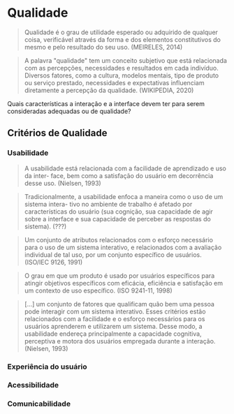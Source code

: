 # Qualidade

> Qualidade é o grau de utilidade esperado ou adquirido de qualquer coisa, verificável através da forma e dos elementos constitutivos do mesmo e pelo resultado do seu uso. \(MEIRELES, 2014\)

> A palavra "qualidade" tem um conceito subjetivo que está relacionada com as percepções, necessidades e resultados em cada indivíduo. Diversos fatores, como a cultura, modelos mentais, tipo de produto ou serviço prestado, necessidades e expectativas influenciam diretamente a percepção da qualidade. \(WIKIPEDIA, 2020\)

Quais características a interação e a interface devem ter para serem consideradas adequadas ou de qualidade?

## Critérios de Qualidade

### Usabilidade

> A usabilidade está relacionada com a facilidade de aprendizado e uso da inter- face, bem como a satisfação do usuário em decorrência desse uso. \(Nielsen, 1993\)

> Tradicionalmente, a usabilidade enfoca a maneira como o uso de um sistema intera- tivo no ambiente de trabalho é afetado por características do usuário \(sua cognição, sua capacidade de agir sobre a interface e sua capacidade de perceber as respostas do sistema\). \(???\)

> Um conjunto de atributos relacionados com o esforço necessário para o uso de um sistema interativo, e relacionados com a avaliação individual de tal uso, por um conjunto específico de usuários. \(ISO/IEC 9126, 1991\)

> O grau em que um produto é usado por usuários específicos para atingir objetivos específicos com eficácia, eficiência e satisfação em um contexto de uso específico. \(ISO 9241-11, 1998\)

> \[...\] um conjunto de fatores que qualificam quão bem uma pessoa pode interagir com um sistema interativo. Esses critérios estão relacionados com a facilidade e o esforço necessários para os usuários aprenderem e utilizarem um sistema. Desse modo, a usabilidade endereça principalmente a capacidade cognitiva, perceptiva e motora dos usuários empregada durante a interação. \(Nielsen, 1993\)

### Experiência do usuário

### Acessibilidade

### Comunicabilidade



